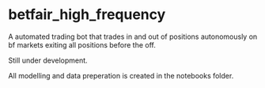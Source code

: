 # betfair_high_frequency
A automated trading bot that trades in and out of positions autonomously on bf markets exiting all positions before the off.

Still under development.

All modelling and data preperation is created in the notebooks folder.
